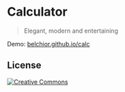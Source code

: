 # Calculator
> Elegant, modern and entertaining

Demo: [belchior.github.io/calc](http://belchior.github.io/calc)

## License
[![Creative Commons](https://i.creativecommons.org/l/by/4.0/88x31.png)](http://creativecommons.org/licenses/by/4.0/)
